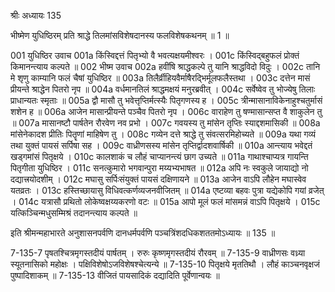 श्रीः
अध्यायः 135

भीष्मेण युधिष्ठिरम् प्रति श्राद्धे तिलमांसविशेषदानस्य फलविशेषकथनम् ॥ 1 ॥

001	युधिष्ठिर उवाच 
001a	किंस्विद्दत्तं पितृभ्यो वै भवत्यक्षयमीश्वरः ।
001c	किंस्विद्बहुफलं प्रोक्तं किमानन्त्याय कल्पते ॥
002	भीष्म उवाच 
002a	हवींषि श्राद्धकल्पे तु यानि श्राद्धविदो विदुः ।
002c	तानि मे शृणु काम्यानि फलं चैषां युधिष्ठिर ॥
003a	तिलैर्व्रीहियवैर्माषैरद्भिर्मूलफलैस्तथा ।
003c	दत्तेन मासं प्रीयन्ते श्राद्धेन पितरो नृप ॥
004a	वर्धमानतिलं श्राद्धमक्षयं मनुरब्रवीत् ।
004c	सर्वेष्वेव तु भोज्येषु तिलाः प्राधान्यतः स्मृताः ॥
005a	द्वौ मासौ तु भवेत्तृप्तिर्मत्स्यैः पितृगणस्य ह ।
005c	त्रीन्मासानाविकेनाहुश्चतुर्मासं शशेन ह ॥
006a	आजेन मासान्प्रीयन्ते पञ्चैव पितरो नृप ।
006c	वाराहेण तु षण्मासान्सप्त वै शाकुलेन तु ॥
007a	मासानष्टौ पार्षतेन रौरवेण नव प्रभो ।
007c	गवयस्य तु मांसेन तृप्तिः स्याद्दशमासिकी ॥
008a	मांसेनेकादश प्रीतिः पितॄणां माहिषेण तु ।
008c	गव्येन दत्ते श्राद्धे तु संवत्सरमिहोच्यते ॥
009a	यथा गव्यं तथा युक्तं पायसं सर्पिषा सह ।
009c	वाध्रीणसस्य मांसेन तृप्तिर्द्वादशवार्षिकी ॥
010a	आन्त्याय भवेद्दतं खड्गमांसं पितृक्षये ।
010c	कालशाकं च लौहं चाप्यानन्त्यं छाग उच्यते ॥
011a	गाथाश्चाप्यत्र गायन्ति पितृगीता युधिष्ठिर ।
011c	सनत्कुमारो भगवान्पुरा मय्यभ्यभाषत ॥
012a	अपि नः स्वकुले जायाद्यो नो दद्यात्त्रयोदशीम् ।
012c	मघासु सर्पिःसंयुक्तं पायसं दक्षिणायने ॥
013a	आजेन वाऽपि लौहेन मघास्वेव यतव्रतः ।
013c	हस्तिच्छायासु विधिवत्कर्णव्यजनवीजितम् ॥
014a	एष्टव्या बहवः पुत्रा यद्येकोपि गयां व्रजेत् ।
014c	यत्रासौ प्रथितो लोकेष्वक्षय्यकरणो वटः ॥
015a	आपो मूलं फलं मांसमन्नं वाऽपि पितृक्षये ।
015c	यत्किञ्चिन्मधुसम्मिश्रं तदानन्त्याय कल्पते ॥ 

इति श्रीमन्महाभारते अनुशासनपर्वणि दानधर्मपर्वणि पञ्चत्रिंशदधिकशततमोऽध्यायः ॥ 135 ॥

7-135-7 पृषतश्चित्रमृगस्तदीयं पार्षतम् । रुरुः कृष्णमृगस्तदीयं रौरवम् ॥ 7-135-9 वाध्रीणसः वध्र्या स्यूतनासिको महोक्षः । पक्षिविशेषोऽजविशेषश्चेत्यन्ये ॥ 7-135-10 पितृक्षये मृततिथौ । लौहं काञ्चनवृक्षजं पुष्पादिशाकम् ॥ 7-135-13 वीजितं पायसादिकं दद्यादिति पूर्वेणान्वयः ॥
